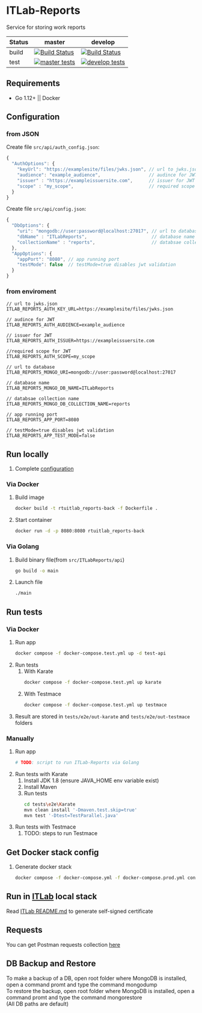 # ITLab-Reports
Service for storing work reports

Status | master | develop
---|---|---
build | [![Build Status](https://dev.azure.com/rtuitlab/RTU%20IT%20Lab/_apis/build/status/ITLab-Reports?branchName=master)](https://dev.azure.com/rtuitlab/RTU%20IT%20Lab/_build/latest?definitionId=86&branchName=master) | [![Build Status](https://dev.azure.com/rtuitlab/RTU%20IT%20Lab/_apis/build/status/ITLab-Reports?branchName=develop)](https://dev.azure.com/rtuitlab/RTU%20IT%20Lab/_build/latest?definitionId=86&branchName=develop)
test | [![master tests](https://img.shields.io/azure-devops/tests/RTUITLab/RTU%20IT%20Lab/86/master?label=%20&style=plastic)](https://dev.azure.com/rtuitlab/RTU%20IT%20Lab/_build/latest?definitionId=86&branchName=master) | [![develop tests](https://img.shields.io/azure-devops/tests/RTUITLab/RTU%20IT%20Lab/86/develop?label=%20&style=plastic)](https://dev.azure.com/rtuitlab/RTU%20IT%20Lab/_build/latest?definitionId=86&branchName=develop)
## Requirements
- Go 1.12+ || Docker
## Configuration

### from JSON
Create file `src/api/auth_config.json`:
```js
{
  "AuthOptions": {
    "keyUrl": "https://examplesite/files/jwks.json", // url to jwks.json       
    "audience": "example_audience",                  // audince for JWT        
    "issuer" : "https://exampleissuersite.com",      // issuer for JWT         
    "scope" : "my_scope",                            // required scope for JWT 
  }
}
``` 

Create file `src/api/config.json`:
```js
{
  "DbOptions": {
    "uri": "mongodb://user:password@localhost:27017", // url to database          
    "dbName" : "ITLabReports",                        // database name            
    "collectionName" : "reports",                     // databsae collection name 
  },
  "AppOptions": {
    "appPort": "8080", // app running port                      
    "testMode": false  // testMode=true disables jwt validation
  }
}
```

### from enviroment
```.env
// url to jwks.json
ITLAB_REPORTS_AUTH_KEY_URL=https://examplesite/files/jwks.json

// audince for JWT
ITLAB_REPORTS_AUTH_AUDIENCE=example_audience

// issuer for JWT  
ITLAB_REPORTS_AUTH_ISSUER=https://exampleissuersite.com

//required scope for JWT
ITLAB_REPORTS_AUTH_SCOPE=my_scope

// url to database
ITLAB_REPORTS_MONGO_URI=mongodb://user:password@localhost:27017

// database name
ITLAB_REPORTS_MONGO_DB_NAME=ITLabReports

// databsae collection name
ITLAB_REPORTS_MONGO_DB_COLLECTION_NAME=reports

// app running port 
ITLAB_REPORTS_APP_PORT=8080

// testMode=true disables jwt validation
ITLAB_REPORTS_APP_TEST_MODE=false
```

## Run locally
1. Complete [configuration](#configuration)
### Via Docker
1. Build image
    ```bash
    docker build -t rtuitlab_reports-back -f Dockerfile .
    ```
1. Start container
    ```bash
    docker run -d -p 8080:8080 rtuitlab_reports-back
    ```
### Via Golang
1. Build binary file(from ```src/ITLabReports/api```)
    ```bash
    go build -o main
    ```
2. Launch file
    ```bash
    ./main
    ```
## Run tests
### Via Docker
1. Run app
    ```bash
    docker compose -f docker-compose.test.yml up -d test-api
    ```
1. Run tests
    1. With Karate
        ```bash
        docker compose -f docker-compose.test.yml up karate
        ```
    1. With Testmace
        ```bash
        docker compose -f docker-compose.test.yml up testmace
        ```
1. Result are stored in `tests/e2e/out-karate` and `tests/e2e/out-testmace` folders
### Manually
1. Run app
    ```bash
    # TODO: script to run ITLab-Reports via Golang
    ```
1. Run tests with Karate
    1. Install JDK 1.8 (ensure JAVA_HOME env variable exist)
    1. Install Maven
    1. Run tests
        ```bash
        cd tests\e2e\Karate
        mvn clean install '-Dmaven.test.skip=true'
        mvn test '-Dtest=TestParallel.java'
        ```
1. Run tests with Testmace
    1. TODO: steps to run Testmace
## Get Docker stack config
1. Generate docker stack
    ```bash
    docker compose -f docker-compose.yml -f docker-compose.prod.yml config
    ```
## Run in [ITLab](https://github.com/RTUITLab/ITLab) local stack
Read [ITLab README.md](https://github.com/RTUITLab/ITLab/blob/master/README.md) to generate self-signed certificate
## Requests
You can get Postman requests collection [here](https://www.getpostman.com/collections/4085657bcce140031d0c)
## DB Backup and Restore
To make a backup of a DB, open root folder where MongoDB is installed, open a command promt and type the command mongodump  
To restore the backup, open root folder where MongoDB is installed, open a command promt and type the command mongorestore  
(All DB paths are default)
